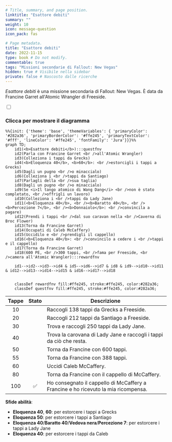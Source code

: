 ```yaml
---
# Title, summary, and page position.
linktitle: "Esattore debiti"
summary: ""
weight: 10
icon: message-question
icon_pack: fas

# Page metadata.
title: "Esattore debiti"
date: 2022-11-15
type: book # Do not modify.
commentable: true
tags: "Missioni secondarie di Fallout: New Vegas"
hidden: true # Visibile nella sidebar
private: false # Nascosto dalle ricerche
---
```


<div class="fnv">


*Esattore debiti* è una missione secondaria di Fallout: New Vegas. È data da Francine Garret all'Atomic Wrangler di Freeside.


<section class="chart-collapse">
<input type="checkbox" name="collapse2" id="handle2">
<h3 class="handle">
<label for="handle2">Clicca per mostrare il diagramma</label>
</h3>
<div class="content">

```mermaid
%%{init: {'theme': 'base', 'themeVariables': { 'primaryColor': '#282a36', 'primaryBorderColor': '#ffe245', 'primaryTextColor': '#fff', 'lineColor': '#ffe245', 'fontFamily': 'Jura'}}}%%
graph TD;
    id1(<b>Esattore debiti</b>):::questfnv
    id2(Parla con Francine Garret <br />all'Atomic Wrangler)
    id3(Colleziona i tappi da Grecks)
    id4(<b>Eloquenza 40</b>, <b>60</b>: <br />estorcigli i tappi a Grecks)
    id5(Dagli un pugno <br />o minaccialo)
    id6(Colleziona i <br />tappi da Santiago)
    id7(Parlagli della <br />sua taglia) 
    id8(Dagli un pugno <br />o minaccialo)
    id9(Se <i>Il tango atomico di Wang Dang</i> <br />non è stato completato, <br />offrigli un lavoro)
    id10(Colleziona i <br />tappi da Lady Jane)
    id11(<b>Eloquenza 40</b>, <br /><b>Baratto 40</b>, <br /><b>Percezione 7</b>, <br /><b>Donnaiolo</b>: <br />convincila a pagare)
    id12(Prendi i tappi <br />dal suo caravan nella <br />Caverna di Broc Flower)
    id13(Torna da Francine Garret)
    id14(Occupati di Caleb McCaffery) 
    id15(Uccidilo e <br />prendigli il cappello)
    id16(<b>Eloquenza 40</b>: <br />convincilo a cedere i <br />tappi e il cappello)
    id17(Torna da Francine Garret)
    id18(600 PE, <br />300 tappi, <br />fama per Freeside, <br />camera all'Atomic Wrangler):::rewardfnv

    id1-->id2-->id3-->id4 & id5-->id6-->id7 & id8 & id9-->id10-->id11 & id12-->id13-->id14-->id15 & id16-->id17-->id18
    
    
    classDef rewardfnv fill:#ffe245, stroke:#ffe245, color:#282a36;
    classDef questfnv fill:#ffe245, stroke:#ffe245, color:#282a36;
```

</div>
</section>

| Tappe |       Stato        | Descrizione |
|:-----:|:------------------:| ----------- |
|                           10                          |            | Raccogli 138 tappi da Grecks a Freeside.                                                                                                                                    |
|                           20                          |            | Raccogli 212 tappi da Santiago a Freeside.                                                                                                                                  |
|                           30                          |            | Trova e raccogli 250 tappi da Lady Jane.                                                                                                                                    |
|                           40                          |            | Trova la carovana di Lady Jane e raccogli i tappi da ciò che resta.                                                                                                         |
|                           50                          |            | Torna da Francine con 600 tappi.                                                                                                                                            |
|                           55                          |            | Torna da Francine con 388 tappi.                                                                                                                                            |
|                           60                          |            | Uccidi Caleb McCaffery.                                                                                                                                                     |
|                           80                          |            | Torna da Francine con il cappello di McCaffery.                                                                                                                             |
|                          100                          | :white_check_mark: | Ho consegnato il cappello di McCaffery a Francine e ho ricevuto la mia ricompensa.                                                                                          |



**Sfide abilità**:
- **Eloquenza 40**, **60**: per estorcere i tappi a Grecks
- **Eloquenza 50**: per estorcere i tappi a Santiago
- **Eloquenza 40**/**Baratto 40**/**Vedova nera**/**Percezione 7**: per estorcere i tappi a Lady Jane
- **Eloquenza 40**: per estorcere i tappi da Caleb





</div>


